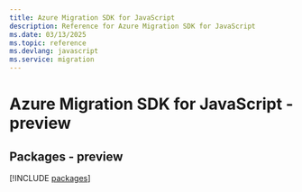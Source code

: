 ```yaml
---
title: Azure Migration SDK for JavaScript
description: Reference for Azure Migration SDK for JavaScript
ms.date: 03/13/2025
ms.topic: reference
ms.devlang: javascript
ms.service: migration
---
```

# Azure Migration SDK for JavaScript - preview
## Packages - preview
[!INCLUDE [packages](migration-index.md)]